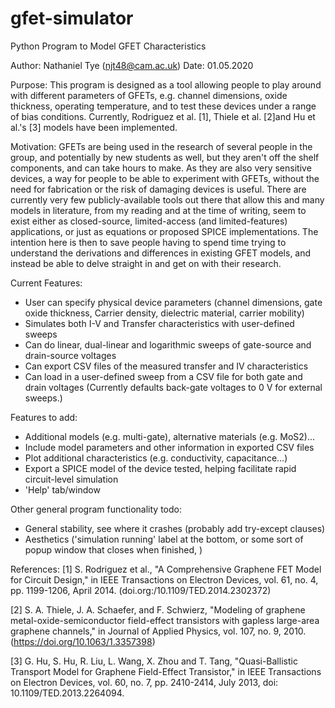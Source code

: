 # gfet-simulator
Python Program to Model GFET Characteristics

Author: Nathaniel Tye (njt48@cam.ac.uk)
Date: 01.05.2020

Purpose:
This program is designed as a tool allowing people to play around with different parameters of GFETs,
e.g. channel dimensions, oxide thickness, operating temperature, and to test these devices under a range
of bias conditions. Currently, Rodriguez et al. [1], Thiele et al. [2]and Hu et al.'s [3] models have been implemented.

Motivation:
GFETs are being used in the research of several people in the group, and potentially by new students as well,
but they aren't off the shelf components, and can take hours to make. As they are also very sensitive devices,
a way for people to be able to experiment with GFETs, without the need for fabrication or the risk of damaging
devices is useful. There are currently very few publicly-available tools out there that allow this and many 
models in literature, from my reading and at the time of writing, seem to exist either as closed-source, 
limited-access (and limited-features) applications, or just as equations or proposed SPICE implementations.
The intention here is then to save people having to spend time trying to understand the derivations and 
differences in existing GFET models, and instead be able to delve straight in and get on with their research.


Current Features:
- User can specify physical device parameters (channel dimensions, gate oxide thickness,
  Carrier density, dielectric material, carrier mobility)
- Simulates both I-V and Transfer characteristics with user-defined sweeps
- Can do linear, dual-linear and logarithmic sweeps of gate-source and drain-source
  voltages
- Can export CSV files of the measured transfer and IV characteristics
- Can load in a user-defined sweep from a CSV file for both gate and drain voltages 
  (Currently defaults back-gate voltages to 0 V for external sweeps.)

Features to add:
- Additional models (e.g. multi-gate), alternative materials (e.g. MoS2)...
- Include model parameters and other information in exported CSV files
- Plot additional characteristics (e.g. conductivity, capacitance...)
- Export a SPICE model of the device tested, helping 
  facilitate rapid circuit-level simulation
- 'Help' tab/window

Other general program functionality todo:
- General stability, see where it crashes (probably add try-except clauses)
- Aesthetics ('simulation running' label at the bottom, or some sort of popup window that closes when finished, )

References:
[1] S. Rodriguez et al., "A Comprehensive Graphene FET Model for Circuit Design," 
    in IEEE Transactions on Electron Devices, vol. 61, no. 4, pp. 1199-1206, April 2014. (doi.org:/10.1109/TED.2014.2302372)

[2] S. A. Thiele, J. A. Schaefer, and F. Schwierz, "Modeling of graphene metal-oxide-semiconductor field-effect transistors with gapless large-area graphene channels," in 
Journal of Applied Physics, vol. 107, no. 9, 2010. (https://doi.org/10.1063/1.3357398)

[3] G. Hu, S. Hu, R. Liu, L. Wang, X. Zhou and T. Tang, "Quasi-Ballistic Transport Model for Graphene Field-Effect Transistor," in IEEE Transactions on Electron Devices, vol. 60, no. 7, pp. 2410-2414, July 2013, doi: 10.1109/TED.2013.2264094.